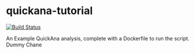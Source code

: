 # quickana-tutorial
[![Build Status](https://travis-ci.org/lukasheinrich/quickana-tutorial.svg?branch=master)](https://travis-ci.org/lukasheinrich/quickana-tutorial)

An Example QuickAna analysis, complete with a Dockerfile to run the script. Dummy Chane